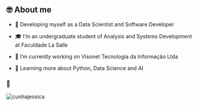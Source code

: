 

<h2 align="left">🤓 About me</h3>



- 🧐 Developing myself as a Data Scientist and Software Developer

- 🎓 I’m an undergraduate student of Analysis and Systems Development at Faculdade La Salle

- 💼 I’m currently working on Visonet Tecnologia da Informação Ltda

- 🌱 Learning more about Python, Data Science and AI

<h3 align="left">🚀</h3>
<p align="left">
</p>



<p align="left"> <img src="https://komarev.com/ghpvc/?username=cunhajessica&label=Profile%20views&color=0e75b6&style=flat" alt="cunhajessica" /> </p>














<!--
**cunhajessica/cunhajessica** is a ✨ _special_ ✨ repository because its `README.md` (this file) appears on your GitHub profile.

Here are some ideas to get you started:

- 🔭 I’m currently working on ...
- 🌱 I’m currently learning ...
- 👯 I’m looking to collaborate on ...
- 🤔 I’m looking for help with ...
- 💬 Ask me about ...
- 📫 How to reach me: ...
- 😄 Pronouns: ...
- ⚡ Fun fact: ...
-->
